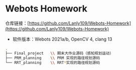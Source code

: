 # Webots Homework

仓库链接：[https://github.com/Lanly109/Webots-Homework](https://github.com/Lanly109/Webots-Homework)

- 软件版本：Webots 2021a/b, OpenCV 4, clang 13

```bash
.
├── Final_project   \\ 期末大作业源码（感知规划运动）
├── PRM_planning    \\ PRM 实现的路径规划源码
└── RRT_planning    \\ RRT*实现的路径规划源码
```
